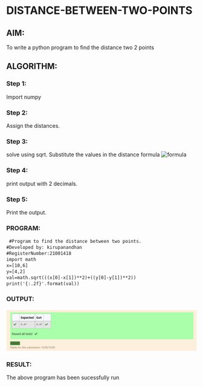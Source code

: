 # DISTANCE-BETWEEN-TWO-POINTS

## AIM:
To write a python program to find the distance two 2 points
## ALGORITHM:
### Step 1: 
Import numpy
### Step 2:
Assign the distances.
### Step 3:
solve using sqrt.
Substitute the values in the distance formula  ![formula](/formula.jpg)
### Step 4:
print output with 2 decimals.
### Step 5: 
Print the output.
### PROGRAM:
 ```
  #Program to find the distance between two points.
#Developed by: kirupanandhan
#RegisterNumber:21001418
import math
x=[10,6]
y=[4,2]
val=math.sqrt(((x[0]-x[1])**2)+((y[0]-y[1])**2))
print('{:.2f}'.format(val))
```

### OUTPUT:
![output](ex03.png)

### RESULT:
The above program has been sucessfully run
